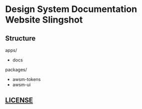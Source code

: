 # Design System Documentation Website Slingshot 

## Structure

apps/
- docs

packages/
- awsm-tokens
- awsm-ui


## [LICENSE](./LICENSE)
